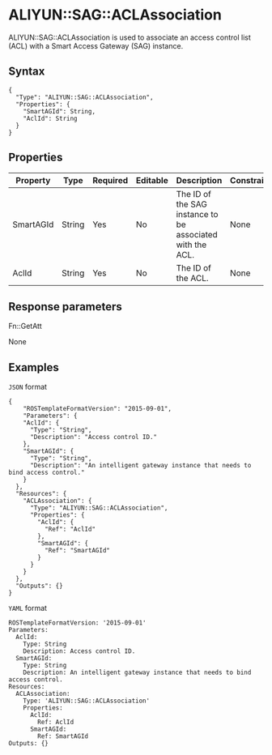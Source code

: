 # ALIYUN::SAG::ACLAssociation

ALIYUN::SAG::ACLAssociation is used to associate an access control list \(ACL\) with a Smart Access Gateway \(SAG\) instance.

## Syntax

```
{
  "Type": "ALIYUN::SAG::ACLAssociation",
  "Properties": {
    "SmartAGId": String,
    "AclId": String
  }
}
```

## Properties

|Property|Type|Required|Editable|Description|Constraint|
|--------|----|--------|--------|-----------|----------|
|SmartAGId|String|Yes|No|The ID of the SAG instance to be associated with the ACL.|None|
|AclId|String|Yes|No|The ID of the ACL.|None|

## Response parameters

Fn::GetAtt

None

## Examples

`JSON` format

```
{
    "ROSTemplateFormatVersion": "2015-09-01",
    "Parameters": {
    "AclId": {
      "Type": "String",
      "Description": "Access control ID."
    },
    "SmartAGId": {
      "Type": "String",
      "Description": "An intelligent gateway instance that needs to bind access control."
    }
  },
  "Resources": {
    "ACLAssociation": {
      "Type": "ALIYUN::SAG::ACLAssociation",
      "Properties": {
        "AclId": {
          "Ref": "AclId"
        },
        "SmartAGId": {
          "Ref": "SmartAGId"
        }
      }
    }
  },
  "Outputs": {}
}
```

`YAML` format

```
ROSTemplateFormatVersion: '2015-09-01'
Parameters:
  AclId:
    Type: String
    Description: Access control ID.
  SmartAGId:
    Type: String
    Description: An intelligent gateway instance that needs to bind access control.
Resources:
  ACLAssociation:
    Type: 'ALIYUN::SAG::ACLAssociation'
    Properties:
      AclId:
        Ref: AclId
      SmartAGId:
        Ref: SmartAGId
Outputs: {}
```

